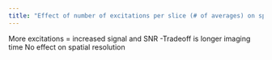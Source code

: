 ```yaml
---
title: "Effect of number of excitations per slice (# of averages) on spatial resolution and SNR"
---
```

More excitations = increased signal and SNR
-Tradeoff is longer imaging time
No effect on spatial resolution

